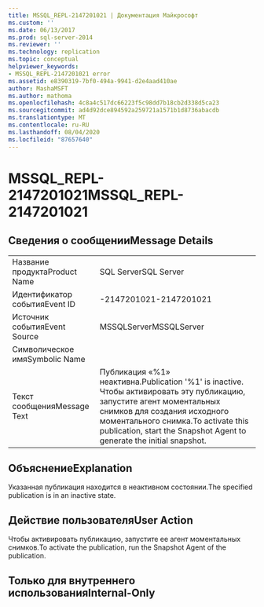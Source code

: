 ```yaml
---
title: MSSQL_REPL-2147201021 | Документация Майкрософт
ms.custom: ''
ms.date: 06/13/2017
ms.prod: sql-server-2014
ms.reviewer: ''
ms.technology: replication
ms.topic: conceptual
helpviewer_keywords:
- MSSQL_REPL-2147201021 error
ms.assetid: e8390319-7bf0-494a-9941-d2e4aad410ae
author: MashaMSFT
ms.author: mathoma
ms.openlocfilehash: 4c8a4c517dc66223f5c98dd7b18cb2d338d5ca23
ms.sourcegitcommit: ad4d92dce894592a259721a1571b1d8736abacdb
ms.translationtype: MT
ms.contentlocale: ru-RU
ms.lasthandoff: 08/04/2020
ms.locfileid: "87657640"
---
```

# <a name="mssql_repl-2147201021"></a><span data-ttu-id="6725e-102">MSSQL_REPL-2147201021</span><span class="sxs-lookup"><span data-stu-id="6725e-102">MSSQL_REPL-2147201021</span></span>
    
## <a name="message-details"></a><span data-ttu-id="6725e-103">Сведения о сообщении</span><span class="sxs-lookup"><span data-stu-id="6725e-103">Message Details</span></span>  
  
|||  
|-|-|  
|<span data-ttu-id="6725e-104">Название продукта</span><span class="sxs-lookup"><span data-stu-id="6725e-104">Product Name</span></span>|<span data-ttu-id="6725e-105">SQL Server</span><span class="sxs-lookup"><span data-stu-id="6725e-105">SQL Server</span></span>|  
|<span data-ttu-id="6725e-106">Идентификатор события</span><span class="sxs-lookup"><span data-stu-id="6725e-106">Event ID</span></span>|<span data-ttu-id="6725e-107">-2147201021</span><span class="sxs-lookup"><span data-stu-id="6725e-107">-2147201021</span></span>|  
|<span data-ttu-id="6725e-108">Источник события</span><span class="sxs-lookup"><span data-stu-id="6725e-108">Event Source</span></span>|<span data-ttu-id="6725e-109">MSSQLServer</span><span class="sxs-lookup"><span data-stu-id="6725e-109">MSSQLServer</span></span>|  
|<span data-ttu-id="6725e-110">Символическое имя</span><span class="sxs-lookup"><span data-stu-id="6725e-110">Symbolic Name</span></span>||  
|<span data-ttu-id="6725e-111">Текст сообщения</span><span class="sxs-lookup"><span data-stu-id="6725e-111">Message Text</span></span>|<span data-ttu-id="6725e-112">Публикация «%1» неактивна.</span><span class="sxs-lookup"><span data-stu-id="6725e-112">Publication '%1' is inactive.</span></span> <span data-ttu-id="6725e-113">Чтобы активировать эту публикацию, запустите агент моментальных снимков для создания исходного моментального снимка.</span><span class="sxs-lookup"><span data-stu-id="6725e-113">To activate this publication, start the Snapshot Agent to generate the initial snapshot.</span></span>|  
  
## <a name="explanation"></a><span data-ttu-id="6725e-114">Объяснение</span><span class="sxs-lookup"><span data-stu-id="6725e-114">Explanation</span></span>  
 <span data-ttu-id="6725e-115">Указанная публикация находится в неактивном состоянии.</span><span class="sxs-lookup"><span data-stu-id="6725e-115">The specified publication is in an inactive state.</span></span>  
  
## <a name="user-action"></a><span data-ttu-id="6725e-116">Действие пользователя</span><span class="sxs-lookup"><span data-stu-id="6725e-116">User Action</span></span>  
 <span data-ttu-id="6725e-117">Чтобы активировать публикацию, запустите ее агент моментальных снимков.</span><span class="sxs-lookup"><span data-stu-id="6725e-117">To activate the publication, run the Snapshot Agent of the publication.</span></span>  
  
## <a name="internal-only"></a><span data-ttu-id="6725e-118">Только для внутреннего использования</span><span class="sxs-lookup"><span data-stu-id="6725e-118">Internal-Only</span></span>  
  
